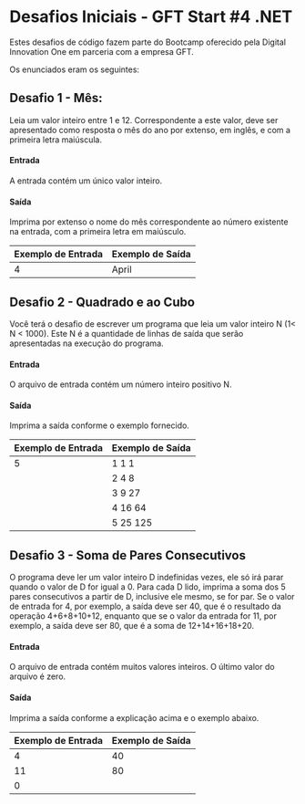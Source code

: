 # Desafios Iniciais - GFT Start #4 .NET

Estes desafios de código fazem parte do Bootcamp oferecido pela Digital Innovation One em parceria com a empresa GFT.

Os enunciados eram os seguintes:

## Desafio 1 - Mês:
Leia um valor inteiro entre 1 e 12. Correspondente a este valor, deve ser apresentado como resposta o mês do ano por extenso, em inglês, e com a primeira letra maiúscula.

#### Entrada
A entrada contém um único valor inteiro.

#### Saída
Imprima por extenso o nome do mês correspondente ao número existente na entrada, com a primeira letra em maiúsculo.

Exemplo de Entrada   | Exemplo de Saída
--------- | ------
4 | April

## Desafio 2 - Quadrado e ao Cubo
Você terá o desafio de escrever um programa que leia um valor inteiro N (1< N < 1000). Este N é a quantidade de linhas de saída que serão apresentadas na execução do programa.

#### Entrada
O arquivo de entrada contém um número inteiro positivo  N.

#### Saída
Imprima a saída conforme o exemplo fornecido.

Exemplo de Entrada   | Exemplo de Saída
--------- | ------
5 | 1 1 1
|| 2 4 8 
|| 3 9 27
|| 4 16 64
|| 5 25 125

## Desafio 3 - Soma de Pares Consecutivos
O programa deve ler um valor inteiro D indefinidas vezes, ele só irá parar quando o valor de D for igual a 0. Para cada D lido, imprima a soma dos 5 pares consecutivos a partir de D, inclusive ele mesmo, se for par. Se o valor de entrada for 4, por exemplo, a saída deve ser 40, que é o resultado da operação 4+6+8+10+12, enquanto que se o valor da entrada for 11, por exemplo, a saída deve ser 80, que é a soma de 12+14+16+18+20.

#### Entrada
O arquivo de entrada contém muitos valores inteiros. O último valor do arquivo é zero.

#### Saída
Imprima a saída conforme a explicação acima e o exemplo abaixo.

Exemplo de Entrada   | Exemplo de Saída
--------- | ------
4 | 40
11 | 80
0 ||

